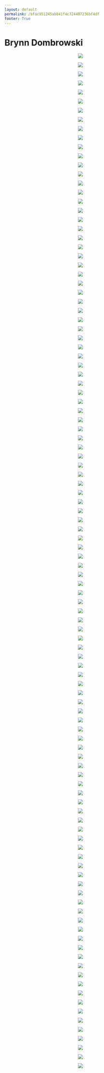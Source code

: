 ```yaml
---
layout: default
permalink: /bfac951245ab841f4c724487236bf4df
footer: True
---
```


# Brynn Dombrowski
<p style="text-align:center;"><img src="https://image-aws-us-west-2.vsco.co/305b48/108952377/5f72ce28de7c9613f8094c37/vsco5f72ce28e0547.jpg"></p>
<p style="text-align:center;"><img src="https://image-aws-us-west-2.vsco.co/305b48/108952377/5f72cdd29656156a32ab2a4f/vsco5f72cdd33abd9.jpg"></p>
<p style="text-align:center;"><img src="https://image-aws-us-west-2.vsco.co/305b48/108952377/5f72cd8e9656156a32ab2a4e/vsco5f72cd8f5eb31.jpg"></p>
<p style="text-align:center;"><img src="https://image-aws-us-west-2.vsco.co/305b48/108952377/5f6a9c0781c02950bc51f3c5/vsco5f6a9c0878cbc.jpg"></p>
<p style="text-align:center;"><img src="https://image-aws-us-west-2.vsco.co/4eb135/69779124/5f65c32f9773f11119d860e1/vsco5f65c32ff2726.jpg"></p>
<p style="text-align:center;"><img src="https://image-aws-us-west-2.vsco.co/305b48/108952377/5f64fa993d96655ef7d623a9/vsco5f64fa9a1471c.jpg"></p>
<p style="text-align:center;"><img src="https://image-aws-us-west-2.vsco.co/305b48/108952377/5f64fa303d96655ef7d623a8/vsco5f64fa31473a1.jpg"></p>
<p style="text-align:center;"><img src="https://image-aws-us-west-2.vsco.co/4eb135/69779124/5f5f975604c0c87c28830c61/vsco5f5f9757b4bfb.jpg"></p>
<p style="text-align:center;"><img src="https://image-aws-us-west-2.vsco.co/305b48/108952377/5f5dc66eac908e054bb247b8/vsco5f5dc66ebed0e.jpg"></p>
<p style="text-align:center;"><img src="https://image-aws-us-west-2.vsco.co/4eb135/69779124/5f5c7a3abfa65c301954f79a/vsco5f5c7a3aa639f.jpg"></p>
<p style="text-align:center;"><img src="https://image-aws-us-west-2.vsco.co/4eb135/69779124/5f5beefba6d1a60c2b1d4ee0/vsco5f5beefc56e1e.jpg"></p>
<p style="text-align:center;"><img src="https://image-aws-us-west-2.vsco.co/305b48/108952377/5f586387f864ee235cf54466/vsco5f58638863e79.jpg"></p>
<p style="text-align:center;"><img src="https://image-aws-us-west-2.vsco.co/305b48/108952377/5f5437d4e20617126c6cab09/vsco5f5437d52f293.jpg"></p>
<p style="text-align:center;"><img src="https://image-aws-us-west-2.vsco.co/305b48/108952377/5f5437bbe20617126c6cab08/vsco5f5437bbe33ff.jpg"></p>
<p style="text-align:center;"><img src="https://image-aws-us-west-2.vsco.co/305b48/108952377/5f4f3fcd9ddce54be58f436c/vsco5f4f3fce2c54d.jpg"></p>
<p style="text-align:center;"><img src="https://image-aws-us-west-2.vsco.co/305b48/108952377/5f4c947a7706a81c151c0ec9/vsco5f4c947af3114.jpg"></p>
<p style="text-align:center;"><img src="https://image-aws-us-west-2.vsco.co/90033b/49845013/5f4bded1379c116e08b6043e/vsco5f4bdef0c0f6b.jpg"></p>
<p style="text-align:center;"><img src="https://image-aws-us-west-2.vsco.co/4eb135/69779124/5f4b7434cc32ba5201622ccb/vsco5f4b7434b0bf3.jpg"></p>
<p style="text-align:center;"><img src="https://image-aws-us-west-2.vsco.co/4eb135/69779124/5f3ed4e6e4780b16210970e7/vsco5f3ed4e731f4f.jpg"></p>
<p style="text-align:center;"><img src="https://image-aws-us-west-2.vsco.co/305b48/108952377/5f3ed403cf41d11551e5d1f7/vsco5f3ed4040b003.jpg"></p>
<p style="text-align:center;"><img src="https://image-aws-us-west-2.vsco.co/305b48/108952377/5f3cb996b357bc0babe672a9/vsco5f3cb996a7bb0.jpg"></p>
<p style="text-align:center;"><img src="https://image-aws-us-west-2.vsco.co/305b48/108952377/5f3a13022519b65d85fdc2a1/vsco5f3a1302df8bc.jpg"></p>
<p style="text-align:center;"><img src="https://image-aws-us-west-2.vsco.co/4eb135/69779124/5f33101dbf10671133bd5f3e/vsco5f33101e6ab6d.jpg"></p>
<p style="text-align:center;"><img src="https://image-aws-us-west-2.vsco.co/4eb135/69779124/5f2e5a3c142f185c2dbaf392/vsco5f2e5a3d0325f.jpg"></p>
<p style="text-align:center;"><img src="https://image-aws-us-west-2.vsco.co/4eb135/69779124/5f2e5a3c142f185c2dbaf392/vsco5f2e5a3d0325f.jpg"></p>
<p style="text-align:center;"><img src="https://image-aws-us-west-2.vsco.co/4eb135/69779124/5f2e5a21142f185c2dbaf391/vsco5f2e5a236145d.jpg"></p>
<p style="text-align:center;"><img src="https://image-aws-us-west-2.vsco.co/305b48/108952377/5f2b9f302039e028c146a9db/vsco5f2b9f927f534.jpg"></p>
<p style="text-align:center;"><img src="https://image-aws-us-west-2.vsco.co/305b48/108952377/5f2a501b9a5eb852eb793e72/vsco5f2a50332e18e.jpg"></p>
<p style="text-align:center;"><img src="https://image-aws-us-west-2.vsco.co/4eb135/69779124/5f23553c09887f082c4a1055/vsco5f23553cd1063.jpg"></p>
<p style="text-align:center;"><img src="https://image-aws-us-west-2.vsco.co/305b48/108952377/5f211ce52d2ff07673f3e22f/vsco5f211ce64959c.jpg"></p>
<p style="text-align:center;"><img src="https://image-aws-us-west-2.vsco.co/305b48/108952377/5f14a031bb2121437ee2c062/vsco5f14a0324d27d.jpg"></p>
<p style="text-align:center;"><img src="https://image-aws-us-west-2.vsco.co/4eb135/69779124/5f0acd49a006273e30246cfa/vsco5f0acd49f2dbb.jpg"></p>
<p style="text-align:center;"><img src="https://image-aws-us-west-2.vsco.co/305b48/108952377/5f080d828c02af09b42fdcba/vsco5f080d8330067.jpg"></p>
<p style="text-align:center;"><img src="https://image-aws-us-west-2.vsco.co/90033b/49845013/5f052cf34136ca4c6fea6a8f/vsco5f052cf44b7e5.jpg"></p>
<p style="text-align:center;"><img src="https://image-aws-us-west-2.vsco.co/305b48/108952377/5f02b72bc898472bebc9ae5d/vsco5f02b72c8abf9.jpg"></p>
<p style="text-align:center;"><img src="https://image-aws-us-west-2.vsco.co/305b48/108952377/5f013926841e4f4982d90b12/vsco5f0139268e536.jpg"></p>
<p style="text-align:center;"><img src="https://image-aws-us-west-2.vsco.co/305b48/108952377/5effc7f33e53a06a05081889/vsco5effc7f3abb29.jpg"></p>
<p style="text-align:center;"><img src="https://image-aws-us-west-2.vsco.co/305b48/108952377/5efead509a261e22e325e9bf/vsco5efead50e62ef.jpg"></p>
<p style="text-align:center;"><img src="https://image-aws-us-west-2.vsco.co/305b48/108952377/5efead379a261e22e325e9be/vsco5efead38e8ffb.jpg"></p>
<p style="text-align:center;"><img src="https://image-aws-us-west-2.vsco.co/305b48/108952377/5efe2d05fcd33d012127b0c4/vsco5efe2d05a9029.jpg"></p>
<p style="text-align:center;"><img src="https://image-aws-us-west-2.vsco.co/305b48/108952377/5ef8c562a4d5661eaf4e3ed7/vsco5ef8c5731c664.jpg"></p>
<p style="text-align:center;"><img src="https://image-aws-us-west-2.vsco.co/305b48/108952377/5eebc21d9a2e1548040ad7be/vsco5eebc21e30c74.jpg"></p>
<p style="text-align:center;"><img src="https://image-aws-us-west-2.vsco.co/305b48/108952377/5ee875e0cdf5926f0fa67069/vsco5ee875e1f0cb7.jpg"></p>
<p style="text-align:center;"><img src="https://image-aws-us-west-2.vsco.co/4eb135/69779124/5ee5df13687b8c450b0035c0/vsco5ee5df195c06c.jpg"></p>
<p style="text-align:center;"><img src="https://image-aws-us-west-2.vsco.co/4eb135/69779124/5ee5dee4687b8c450b0035bf/vsco5ee5deef62435.jpg"></p>
<p style="text-align:center;"><img src="https://image-aws-us-west-2.vsco.co/4eb135/69779124/5ee48fddd626a16f36ef996e/vsco5ee48fdf55180.jpg"></p>
<p style="text-align:center;"><img src="https://image-aws-us-west-2.vsco.co/305b48/108952377/5eddc6185082f83161fdcfb4/vsco5eddc63598f51.jpg"></p>
<p style="text-align:center;"><img src="https://image-aws-us-west-2.vsco.co/4eb135/69779124/5edd65ae2ab33e19156dcf36/vsco5edd65aeef93b.jpg"></p>
<p style="text-align:center;"><img src="https://image-aws-us-west-2.vsco.co/305b48/108952377/5edc5c1b4421235534ce3260/vsco5edc5c513777a.jpg"></p>
<p style="text-align:center;"><img src="https://image-aws-us-west-2.vsco.co/4eb135/69779124/5edc1011befca24113235b6b/vsco5edc1061ecb99.jpg"></p>
<p style="text-align:center;"><img src="https://image-aws-us-west-2.vsco.co/4eb135/69779124/5edacfefa1bb2e6f04093d2e/vsco5edacffd461ea.jpg"></p>
<p style="text-align:center;"><img src="https://image-aws-us-west-2.vsco.co/4eb135/69779124/5edacfcea1bb2e6f04093d2d/vsco5edacfd67964e.jpg"></p>
<p style="text-align:center;"><img src="https://image-aws-us-west-2.vsco.co/4eb135/69779124/5edacf5ea1bb2e6f04093d2c/vsco5edacf6b63fd4.jpg"></p>
<p style="text-align:center;"><img src="https://image-aws-us-west-2.vsco.co/4eb135/69779124/5edaceefa1bb2e6f04093d2b/vsco5edacf5c60d66.jpg"></p>
<p style="text-align:center;"><img src="https://image-aws-us-west-2.vsco.co/4eb135/69779124/5edacee4a1bb2e6f04093d2a/vsco5edaceee07ea0.jpg"></p>
<p style="text-align:center;"><img src="https://image-aws-us-west-2.vsco.co/4eb135/69779124/5edaceb9a1bb2e6f04093d29/vsco5edacebee1194.jpg"></p>
<p style="text-align:center;"><img src="https://image-aws-us-west-2.vsco.co/305b48/108952377/5ed4ab7ed50d475cbdc9f62b/vsco5ed4ab7fb31ef.jpg"></p>
<p style="text-align:center;"><img src="https://image-aws-us-west-2.vsco.co/4eb135/69779124/5ed4301fdc73a33c33c3c0e9/vsco5ed430201e157.jpg"></p>
<p style="text-align:center;"><img src="https://image-aws-us-west-2.vsco.co/305b48/108952377/5ecdf247ad15d6229b8e012a/vsco5ecdf2483e3a8.jpg"></p>
<p style="text-align:center;"><img src="https://image-aws-us-west-2.vsco.co/4eb135/69779124/5ec331d929cefd6033525128/vsco5ec331dacd25d.jpg"></p>
<p style="text-align:center;"><img src="https://image-aws-us-west-2.vsco.co/305b48/108952377/5ebf7f714f04486e4fd6a144/vsco5ebf7f728e9d2.jpg"></p>
<p style="text-align:center;"><img src="https://image-aws-us-west-2.vsco.co/4eb135/69779124/5ebccfca5d07ee3d2bc4de26/vsco5ebccfcb0c170.jpg"></p>
<p style="text-align:center;"><img src="https://image-aws-us-west-2.vsco.co/4eb135/69779124/5eba072955452c0708532fe4/vsco5eba072b1935f.jpg"></p>
<p style="text-align:center;"><img src="https://image-aws-us-west-2.vsco.co/305b48/108952377/5eba04ed319499066fe74d02/vsco5eba04ee289a1.jpg"></p>
<p style="text-align:center;"><img src="https://image-aws-us-west-2.vsco.co/4eb135/69779124/5eb9f380df13a20116b10a9c/vsco5eb9f3819b00a.jpg"></p>
<p style="text-align:center;"><img src="https://image-aws-us-west-2.vsco.co/4eb135/69779124/5eb9f289df13a20116b10a96/vsco5eb9f28b69e7a.jpg"></p>
<p style="text-align:center;"><img src="https://image-aws-us-west-2.vsco.co/4eb135/69779124/5eb9f27edf13a20116b10a95/vsco5eb9f27ff2a6d.jpg"></p>
<p style="text-align:center;"><img src="https://image-aws-us-west-2.vsco.co/4eb135/69779124/5eb9f18fdf13a20116b10a92/vsco5eb9f1912aee7.jpg"></p>
<p style="text-align:center;"><img src="https://image-aws-us-west-2.vsco.co/305b48/108952377/5eae4df858058105d99745bc/vsco5eae4df998e16.jpg"></p>
<p style="text-align:center;"><img src="https://image-aws-us-west-2.vsco.co/305b48/108952377/5eaba8d1e561d8579451e5d2/vsco5eaba8d23133c.jpg"></p>
<p style="text-align:center;"><img src="https://image-aws-us-west-2.vsco.co/305b48/108952377/5eab88f2e667a94f44adcf2d/vsco5eab88f3127b6.jpg"></p>
<p style="text-align:center;"><img src="https://image-aws-us-west-2.vsco.co/305b48/108952377/5eab88e8e667a94f44adcf2c/vsco5eab88e99c675.jpg"></p>
<p style="text-align:center;"><img src="https://image-aws-us-west-2.vsco.co/305b48/108952377/5ea4d69417bf03189c20fc35/vsco5ea4d6ad41bb5.jpg"></p>
<p style="text-align:center;"><img src="https://image-aws-us-west-2.vsco.co/305b48/108952377/5ea373ddb5e20b3dcfe8df65/vsco5ea373de7f22e.jpg"></p>
<p style="text-align:center;"><img src="https://image-aws-us-west-2.vsco.co/4eb135/69779124/5ea2a419d995c30718d695b4/vsco5ea2a41a89e56.jpg"></p>
<p style="text-align:center;"><img src="https://image-aws-us-west-2.vsco.co/4eb135/69779124/5ea13dc44dfdd32b23de96ef/vsco5ea13dc58c75a.jpg"></p>
<p style="text-align:center;"><img src="https://image-aws-us-west-2.vsco.co/4eb135/69779124/5ea133c3be774d291417e989/vsco5ea133c462b45.jpg"></p>
<p style="text-align:center;"><img src="https://image-aws-us-west-2.vsco.co/4eb135/69779124/5ea0a62dcbdced0418c96dcc/vsco5ea0a62f2da5c.jpg"></p>
<p style="text-align:center;"><img src="https://image-aws-us-west-2.vsco.co/4eb135/69779124/5ea0a612cbdced0418c96dca/vsco5ea0a6147916f.jpg"></p>
<p style="text-align:center;"><img src="https://image-aws-us-west-2.vsco.co/4eb135/69779124/5ea0a60dcbdced0418c96dc9/vsco5ea0a60e79601.jpg"></p>
<p style="text-align:center;"><img src="https://image-aws-us-west-2.vsco.co/4eb135/69779124/5e94244ac8a6da4f2dde8f23/vsco5e94244ce7210.jpg"></p>
<p style="text-align:center;"><img src="https://image-aws-us-west-2.vsco.co/305b48/108952377/5e93b58fcbef7433cb607992/vsco5e93b59072909.jpg"></p>
<p style="text-align:center;"><img src="https://image-aws-us-west-2.vsco.co/305b48/108952377/5e920e178238db468c964c35/vsco5e920e1876356.jpg"></p>
<p style="text-align:center;"><img src="https://image-aws-us-west-2.vsco.co/305b48/108952377/5e8c1af551fb3d40e79e8dea/vsco5e8c1af64929e.jpg"></p>
<p style="text-align:center;"><img src="https://image-aws-us-west-2.vsco.co/305b48/108952377/5e8a79fa933c4e5592c14fca/vsco5e8a79fbe4fa1.jpg"></p>
<p style="text-align:center;"><img src="https://image-aws-us-west-2.vsco.co/4eb135/69779124/5e803bf0083adf3431f797cc/vsco5e803bf20479a.jpg"></p>
<p style="text-align:center;"><img src="https://image-aws-us-west-2.vsco.co/305b48/108952377/5e6d0dc2fc6ba249eac034e2/vsco5e6d0dc34f6c9.jpg"></p>
<p style="text-align:center;"><img src="https://image-aws-us-west-2.vsco.co/90033b/49845013/5e6c776e3007152386ff0ff9/vsco5e6c776f0b6b3.jpg"></p>
<p style="text-align:center;"><img src="https://image-aws-us-west-2.vsco.co/305b48/108952377/5e6bdfe2b655227cf52cf386/vsco5e6bdfe2c166f.jpg"></p>
<p style="text-align:center;"><img src="https://image-aws-us-west-2.vsco.co/305b48/108952377/5e67c79c2f03626fe7f0842a/vsco5e67c79d75b2b.jpg"></p>
<p style="text-align:center;"><img src="https://image-aws-us-west-2.vsco.co/305b48/108952377/5e573bbc07e4123167b015bd/vsco5e573bbd9451f.jpg"></p>
<p style="text-align:center;"><img src="https://image-aws-us-west-2.vsco.co/305b48/108952377/5e4b452c117caa1f7fa37572/vsco5e4b452e1772c.jpg"></p>
<p style="text-align:center;"><img src="https://image-aws-us-west-2.vsco.co/305b48/108952377/5e38f44013c62b6d1f3908cd/vsco5e38f441184a1.jpg"></p>
<p style="text-align:center;"><img src="https://image-aws-us-west-2.vsco.co/4eb135/69779124/5e2e30143fad3a2a0cbbf578/vsco5e2e30160c4cc.jpg"></p>
<p style="text-align:center;"><img src="https://image-aws-us-west-2.vsco.co/4eb135/69779124/5e115d0a103de24538b580aa/vsco5e115d0c209ad.jpg"></p>
<p style="text-align:center;"><img src="https://image-aws-us-west-2.vsco.co/4eb135/69779124/5d8c42754e3f5f231150950a/vsco5d8c4276b1c3b.jpg"></p>
<p style="text-align:center;"><img src="https://image-aws-us-west-2.vsco.co/4eb135/69779124/5d8996b1706e04742081f580/vsco5d8996b2e10ff.jpg"></p>
<p style="text-align:center;"><img src="https://image-aws-us-west-2.vsco.co/90033b/49845013/5d6c7d4bd7f6957d000f7f7b/vsco5d6c7d507b072.jpg"></p>
<p style="text-align:center;"><img src="https://image-aws-us-west-2.vsco.co/4eb135/69779124/5d716e526bf90142196af752/vsco5d716e5474e63.jpg"></p>
<p style="text-align:center;"><img src="https://image-aws-us-west-2.vsco.co/305b48/108952377/5d596862cf29d418768162e8/vsco5d5968691e532.jpg"></p>
<p style="text-align:center;"><img src="https://image-aws-us-west-2.vsco.co/305b48/108952377/5d59672ee32c851830446cd8/vsco5d59672fc56f7.jpg"></p>
<p style="text-align:center;"><img src="https://image-aws-us-west-2.vsco.co/4eb135/69779124/5d4650564e1d1a3302948199/vsco5d4650587e6a1.jpg"></p>
<p style="text-align:center;"><img src="https://image-aws-us-west-2.vsco.co/305b48/108952377/5d2fc603b28a1e6b2eb7fc30/vsco5d2fc605a2f17.jpg"></p>
<p style="text-align:center;"><img src="https://image-aws-us-west-2.vsco.co/305b48/108952377/5d2fc551b28a1e6b2eb7fc2e/vsco5d2fc553a0500.jpg"></p>
<p style="text-align:center;"><img src="https://image-aws-us-west-2.vsco.co/305b48/108952377/5d1ce84467fdb714052dd305/vsco5d1ce849de43c.jpg"></p>
<p style="text-align:center;"><img src="https://image-aws-us-west-2.vsco.co/305b48/108952377/5d1ce7d367fdb714052dd304/vsco5d1ce7d84240a.jpg"></p>
<p style="text-align:center;"><img src="https://image-aws-us-west-2.vsco.co/305b48/108952377/5d14f4746a1bbd0aa0e00e0a/vsco5d14f481e49c9.jpg"></p>
<p style="text-align:center;"><img src="https://image-aws-us-west-2.vsco.co/305b48/108952377/5d0873243370bf557871f597/vsco5d0873267fce0.jpg"></p>
<p style="text-align:center;"><img src="https://image-aws-us-west-2.vsco.co/90033b/49845013/5cfbe4e76229711d00b1bfc6/vsco5cfbe4e9704d9.jpg"></p>
<p style="text-align:center;"><img src="https://image-aws-us-west-2.vsco.co/305b48/108952377/5cc5309ab9e2e11585f7eb38/vsco5cc5309b7db1f.jpg"></p>
<p style="text-align:center;"><img src="https://image-aws-us-west-2.vsco.co/305b48/108952377/5cc53065b9e2e11585f7eb37/vsco5cc5306707bdf.jpg"></p>
<p style="text-align:center;"><img src="https://image-aws-us-west-2.vsco.co/90033b/49845013/5c50fa059c8d4e4800221aa8/vsco5c50fa09c83a5.jpg"></p>